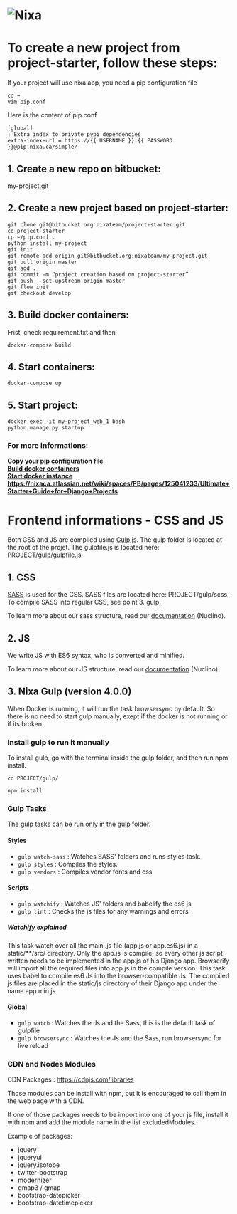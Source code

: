 # ![Nixa](https://nixaca.s3.amazonaws.com/static/nixa/images/logo-nixa.png)

# To create a new project from project-starter, follow these steps:

If your project will use nixa app, you need a pip configuration file
~~~~
cd ~
vim pip.conf
~~~~
Here is the content of pip.conf
~~~~
[global]
; Extra index to private pypi dependencies
extra-index-url = https://{{ USERNAME }}:{{ PASSWORD }}@pip.nixa.ca/simple/
~~~~

## 1. Create a new repo on bitbucket:
my-project.git

## 2. Create a new project based on project-starter:
~~~~
git clone git@bitbucket.org:nixateam/project-starter.git
cd project-starter
cp ~/pip.conf .
python install my-project
git init
git remote add origin git@bitbucket.org:nixateam/my-project.git
git pull origin master
git add .
git commit -m “project creation based on project-starter”
git push --set-upstream origin master
git flow init
git checkout develop
~~~~

## 3. Build docker containers:
Frist, check requirement.txt and then
~~~~
docker-compose build
~~~~

## 4. Start containers:
~~~~
docker-compose up
~~~~

## 5. Start project:
~~~~
docker exec -it my-project_web_1 bash
python manage.py startup
~~~~

### For more informations:
**[Copy your pip configuration file](#markdown-header-copy-your-pip-configuration-file)**      
**[Build docker containers](#markdown-header-build-docker-containers)**          
**[Start docker instance](#markdown-header-start-docker-instance)**       
**https://nixaca.atlassian.net/wiki/spaces/PB/pages/125041233/Ultimate+Starter+Guide+for+Django+Projects**

# Frontend informations - CSS and JS

Both CSS and JS are compiled using [Gulp.js](https://gulpjs.com/ "Gulp.js documentation").
The gulp folder is located at the root of the projet. The gulpfile.js is located here: PROJECT/gulp/gulpfile.js

## 1. CSS
[SASS](https://sass-lang.com/ "SASS documentation") is used for the CSS. SASS files are located here: PROJECT/gulp/scss. To compile SASS into regular CSS, see point 3. gulp.

To learn more about our sass structure, read our [documentation](https://app.nuclino.com/Nixa/Genious-Database/Mthodologie---Normes-dintgration-WEB-a3a60b5b-2c81-4118-94ec-130e4c0c4335 "Integration wiki on Nuclino") (Nuclino).

## 2. JS
We write JS with ES6 syntax, who is converted and minified.

To learn more about our JS structure, read our [documentation](https://app.nuclino.com/Nixa/Genious-Database/Recommendation-de-structure-JavaScript-6d3c5937-0f44-4575-a0c0-a544ce881696 "JS wiki on Nuclino") (Nuclino).

## 3. Nixa Gulp (version 4.0.0)
When Docker is running, it will run the task browsersync by default. So there is no need to start gulp manually, exept if the docker is not running or if its broken.

### Install gulp to run it manually
To install gulp, go with the terminal inside the gulp folder, and then run npm install.
~~~~
cd PROJECT/gulp/

npm install
~~~~

### Gulp Tasks
The gulp tasks can be run only in the gulp folder.

#### Styles
- ```gulp watch-sass``` : Watches SASS' folders and runs styles task.
- ```gulp styles```     : Compiles the styles.
- ```gulp vendors```    : Compiles vendor fonts and css

#### Scripts
- ```gulp watchify``` : Watches JS' folders and babelify the es6 js
- ```gulp lint```     : Checks the js files for any warnings and errors

##### Watchify explained
This task watch over all the main .js file (app.js or app.es6.js) in a static/**/src/ directory.
Only the app.js is compile, so every other js script written needs to be implemented in the app.js of his Django app.
Browserify will import all the required files into app.js in the compile version.
This task uses babel to compile es6 Js into the browser-compatible Js.
The compiled js files are placed in the static/js directory of their Django app under the name app.min.js

#### Global
- ```gulp watch```       : Watches the Js and the Sass, this is the default task of gulpfile
- ```gulp browsersync``` : Watches the Js and the Sass, run browsersync for live reload

### CDN and Nodes Modules

CDN Packages : https://cdnjs.com/libraries

Those modules can be install with npm, but it is encouraged to
call them in the web page with a CDN.

If one of those packages needs to be import into one of your js file,
install it with npm and add the module name in the list excludedModules.

Example of packages:
* jquery
* jqueryui
* jquery.isotope
* twitter-bootstrap
* modernizer
* gmap3 / gmap
* bootstrap-datepicker
* bootstrap-datetimepicker